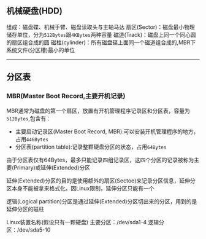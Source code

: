## 机械硬盘(HDD)
组成：磁盘碟、机械手臂、磁盘读取头与主轴马达
扇区(Sector)：磁盘最小物理储存单位，分为`512Bytes`跟`4KBytes`两种容量
磁道(Track)：磁盘上同一个同心圆的扇区组合成的圆
磁柱(cylinder)：所有磁盘碟上面同一个磁道组合成的,MBR下系统文件(分区槽)最小的单位


---
## 分区表
### MBR(Master Boot Record,主要开机记录)
MBR通常为磁盘的第一个扇区，放置有开机管理程序记录区和分区表，容量为`512Bytes`,包含有：
* 主要启动记录区(Master Boot Record, MBR):可以安装开机管理程序的地方，占用`446Bytes`
* 分区表(partition table):记录整颗硬盘分区的状态，占用`64Bytes`

由于分区表仅有64Bytes，最多只能记录四组记录区，这四个分区的记录被称为主要(Primary)或延伸(Extended)分区

延伸(Extended)分区的目的是使用额外的扇区(Sectoe)来记录分区信息，延伸分区本身不能被拿来格式化。因Linux限制，延伸分区只能有一个

逻辑(Logical partition)分区是通过延伸(Extended)分区切出来的分区，用到的是延伸分区的磁柱

Linux装置名称(假设只有一颗硬盘)
主要分区：/dev/sda1-4
逻辑分区：/dev/sda5-10